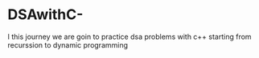 # DSAwithC-
I this journey we are goin to practice dsa problems with c++ starting from recurssion to dynamic programming  

